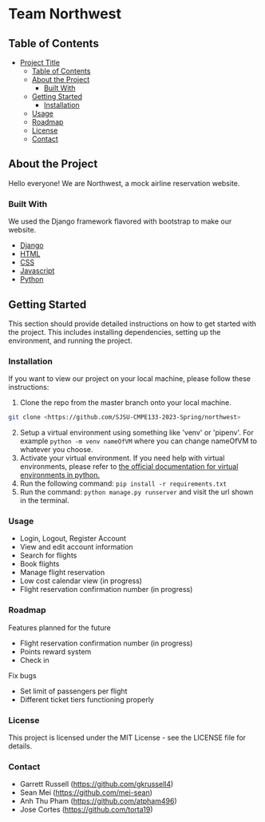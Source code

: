 # Team Northwest

## Table of Contents

- [Project Title](#project-title)
  - [Table of Contents](#table-of-contents)
  - [About the Project](#about-the-project)
    - [Built With](#built-with)
  - [Getting Started](#getting-started)
    - [Installation](#installation)
  - [Usage](#usage)
  - [Roadmap](#roadmap)
  - [License](#license)
  - [Contact](#Contact)

## About the Project

Hello everyone! We are Northwest, a mock airline reservation website.  

### Built With

We used the Django framework flavored with bootstrap to make our website. 

- [Django](https://www.djangoproject.com/)
- [HTML](https://devdocs.io/html/)
- [CSS](https://devdocs.io/css/)
- [Javascript](https://developer.mozilla.org/en-US/docs/Web/JavaScript)
- [Python](https://www.python.org/)

## Getting Started

This section should provide detailed instructions on how to get started with the project. This includes installing dependencies, setting up the environment, and running the project.


### Installation

If you want to view our project on your local machine, please follow these instructions:  
  1. Clone the repo from the master branch onto your local machine. 

   ```sh
   git clone <https://github.com/SJSU-CMPE133-2023-Spring/northwest>
   ```  
  2. Setup a virtual environment using something like 'venv' or 'pipenv'. For example ```python -m venv nameOfVM``` where you can change nameOfVM to whatever you choose.    
  4. Activate your virtual environment. If you need help with virtual environments, please refer to [the official documentation for virtual environments in python.](https://docs.python.org/3/tutorial/venv.html)
  3. Run the following command: ```pip install -r requirements.txt```  
  4. Run the command: ```python manage.py runserver``` and visit the url shown in the terminal.

### Usage

* Login, Logout, Register Account
* View and edit account information
* Search for flights
* Book flights
* Manage flight reservation
* Low cost calendar view (in progress)
* Flight reservation confirmation number (in progress)

### Roadmap

Features planned for the future
* Flight reservation confirmation number (in progress)
* Points reward system
* Check in 

Fix bugs
* Set limit of passengers per flight
* Different ticket tiers functioning properly

### License

This project is licensed under the MIT License - see the LICENSE file for details.

### Contact

* Garrett Russell (https://github.com/gkrussell4)
* Sean Mei (https://github.com/mei-sean)
* Anh Thu Pham (https://github.com/atpham496)
* Jose Cortes (https://github.com/torta19)
